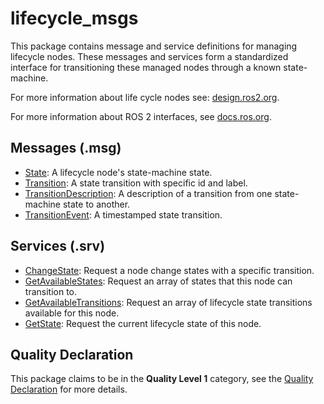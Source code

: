 # lifecycle_msgs
This package contains message and service definitions for managing lifecycle nodes.
These messages and services form a standardized interface for transitioning these
managed nodes through a known state-machine.

For more information about life cycle nodes see: [design.ros2.org](http://design.ros2.org/articles/node_lifecycle.html).

For more information about ROS 2 interfaces, see [docs.ros.org](https://docs.ros.org/en/rolling/Concepts/About-ROS-Interfaces.html).

## Messages (.msg)
* [State](msg/State.msg): A lifecycle node's state-machine state.
* [Transition](msg/Transition.msg): A state transition with specific id and label.
* [TransitionDescription](msg/TransitionDescription.msg): A description of a transition from one state-machine state to another.
* [TransitionEvent](msg/TransitionEvent.msg): A timestamped state transition.

## Services (.srv)
* [ChangeState](srv/ChangeState.srv): Request a node change states with a specific transition.
* [GetAvailableStates](srv/GetAvailableStates.srv): Request an array of states that this node can transition to.
* [GetAvailableTransitions](srv/GetAvailableTransitions.srv): Request an array of lifecycle state transitions available for this node.
* [GetState](srv/GetState.srv): Request the current lifecycle state of this node.

## Quality Declaration
This package claims to be in the **Quality Level 1** category, see the [Quality Declaration](QUALITY_DECLARATION.md) for more details.
